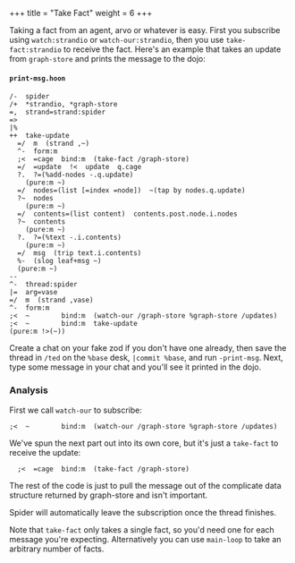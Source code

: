 +++
title = "Take Fact"
weight = 6
+++

Taking a fact from an agent, arvo or whatever is easy. First you subscribe using `watch:strandio` or `watch-our:strandio`, then you use `take-fact:strandio` to receive the fact. Here's an example that takes an update from `graph-store` and prints the message to the dojo:

#### `print-msg.hoon`

```hoon
/-  spider
/+  *strandio, *graph-store
=,  strand=strand:spider
=>
|%
++  take-update
  =/  m  (strand ,~)
  ^-  form:m
  ;<  =cage  bind:m  (take-fact /graph-store)
  =/  =update  !<  update  q.cage
  ?.  ?=(%add-nodes -.q.update)
    (pure:m ~)
  =/  nodes=(list [=index =node])  ~(tap by nodes.q.update)
  ?~  nodes
    (pure:m ~)
  =/  contents=(list content)  contents.post.node.i.nodes
  ?~  contents
    (pure:m ~)
  ?.  ?=(%text -.i.contents)
    (pure:m ~)
  =/  msg  (trip text.i.contents)
  %-  (slog leaf+msg ~)
  (pure:m ~)
--
^-  thread:spider
|=  arg=vase
=/  m  (strand ,vase)
^-  form:m
;<  ~        bind:m  (watch-our /graph-store %graph-store /updates)
;<  ~        bind:m  take-update
(pure:m !>(~))
```

Create a chat on your fake zod if you don't have one already, then save the thread in `/ted` on the `%base` desk, `|commit %base`, and run `-print-msg`. Next, type some message in your chat and you'll see it printed in the dojo.

### Analysis

First we call `watch-our` to subscribe:

```hoon
;<  ~        bind:m  (watch-our /graph-store %graph-store /updates)
```

We've spun the next part out into its own core, but it's just a `take-fact` to receive the update:

```hoon
  ;<  =cage  bind:m  (take-fact /graph-store)
```

The rest of the code is just to pull the message out of the complicate data structure returned by graph-store and isn't important.

Spider will automatically leave the subscription once the thread finishes.

Note that `take-fact` only takes a single fact, so you'd need one for each message you're expecting. Alternatively you can use `main-loop` to take an arbitrary number of facts.
